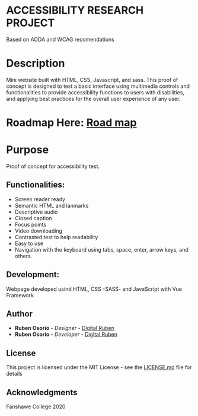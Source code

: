 # ACCESSIBILITY RESEARCH PROJECT
Based on AODA and WCAG recomendations

# Description
Mini website built with HTML, CSS, Javascript, and sass. This proof of concept is designed to test a basic interface using multimedia controls and functionalities to provide accessibility functions to users with disabilities, and applying best practices for the overall user experience of any user. 

# Roadmap Here: [Road map](https://docs.google.com/document/d/1inOK-MjAENgBeuTjPh7oDWO6MC1pCv-U8USWE3dPf_4/edit?usp=sharing)

# Purpose
Proof of concept for accessibility test.

## Functionalities:
- Screen reader ready 
- Semantic HTML and lanmarks
- Descriptive audio
- Closed caption
- Focus points
- Video downloading
- Contrasted test to help readability
- Easy to use
- Navigation with the keyboard using tabs, space, enter, arrow keys, and others.

## Development: 
Webpage developed usind HTML, CSS -SASS- and JavaScript with Vue Framework.

## Author
* **Ruben Osorio** - *Designer* - [Digital Ruben](https://github.com/digitalruben)
* **Ruben Osorio** - *Developer* - [Digital Ruben](https://github.com/digitalruben)

## License
This project is licensed under the MIT License - see the [LICENSE.md](https://opensource.org/licenses/MIT) file for details

## Acknowledgments

Fanshawe College
2020